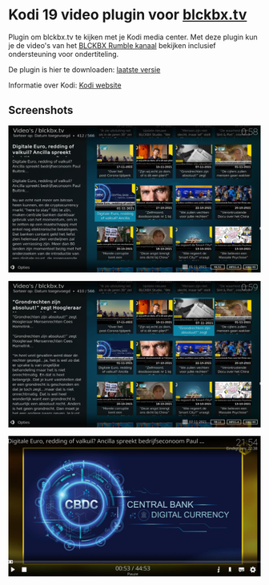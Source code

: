 # Kodi 19 video plugin voor [blckbx.tv](https://www.blckbx.tv/) 
Plugin om blckbx.tv te kijken met je Kodi media center.
Met deze plugin kun je de video's van het [BLCKBX Rumble kanaal](https://rumble.com/user/BLCKBX) bekijken inclusief ondersteuning voor ondertiteling.

De plugin is hier te downloaden: [laatste versie](https://github.com/veldenb/plugin.video.blckbx-tv/releases/latest/)

Informatie over Kodi: [Kodi website](https://kodi.tv)

## Screenshots
![Afbeelding 1](resources/screenshot-01.jpg)

![Afbeelding 2](resources/screenshot-02.jpg)

![Afbeelding 3](resources/screenshot-03.jpg)